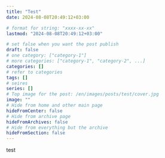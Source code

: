 ```yaml
---
title: "Test"
date: 2024-08-08T20:49:12+03:00

# format for string: "xxxx-xx-xx"
lastmod: "2024-08-08T20:49:12+03:00"

# set false when you want the post publish
draft: false
# one category: ["category-1"]
# more categories: ["category-1", "category-2", ...]
categories: []
# refer to categories
tags: []
# seires
series: []
# Top image for the post: /en/images/posts/test/cover.jpg
image: ""
# Hide from home and other main page
hideFromCenter: false
# Hide from archive page
hideFromArchives: false
# Hide from everything but the archive
hideFromSection: false
---
```

test
<!--more-->